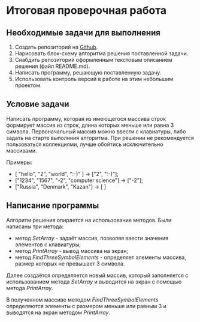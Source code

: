 # Итоговая проверочная работа

## Необходимые задачи для выполнения

1. Создать репозиторий на [Github](https://github.com/).
2. Нарисовать блок-схему алгоритма решения поставленной задачи.
3. Снабдить репозиторий оформленным текстовым описанием решения (файл README.md).
4. Написать программу, решающую поставленную задачу.
5. Использовать контроль версий в работе на этим небольшим проектом.

## Условие задачи

Написать программу, которая из имеющегося массива строк формирует массив из строк, длина которых меньше или равна 3 символа. Первоначальный массив можно ввести с клавиатуры, либо задать на старте выполнния алгоритма. При решении не рекомендуется пользоваться коллекциями, лучше обойтись исключительно массивами.

Примеры:
* [ "hello", "2", "world", ":-)" ] -> ["2", ":-)"];
* ["1234", "1567", "-2", "computer science"] -> ["-2"];
* ["Russia", "Denmark", "Kazan"] -> [ ]

## Написание программы

Алгоритм решения опирается на использование методов. Были написаны три метода:
* метод *SetArray* - задаёт массив, позволяя ввести значения элементов с клавиатуры;
* метод *PrintArray* - вывод массива на экран;
* метод *FindThreeSymbolElements* - определяет элементы массива, размер которых не превышает 3 символа.

Далее создаётся определяется новый массив, который заполняется с использованием метода *SetArray* и выводится на экран с помощью метода *PrintArray*.

В полученном массиве методом *FindThreeSymbolElements* определяются элементы с размером меньше или равным 3 и выводятся на экран методом *PrintArray*.